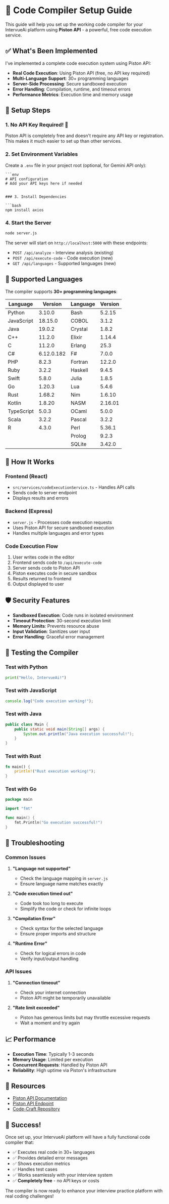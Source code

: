 # 🚀 Code Compiler Setup Guide

This guide will help you set up the working code compiler for your IntervueAi platform using **Piston API** - a powerful, free code execution service.

## ✅ What's Been Implemented

I've implemented a complete code execution system using Piston API:

- **Real Code Execution**: Using Piston API (free, no API key required)
- **Multi-Language Support**: 30+ programming languages
- **Server-Side Processing**: Secure sandboxed execution
- **Error Handling**: Compilation, runtime, and timeout errors
- **Performance Metrics**: Execution time and memory usage

## 🔧 Setup Steps

### 1. No API Key Required! 🎉

Piston API is completely free and doesn't require any API key or registration. This makes it much easier to set up than other services.

### 2. Set Environment Variables

Create a `.env` file in your project root (optional, for Gemini API only):

```
```env
# API configuration
# Add your API keys here if needed
```
```

### 3. Install Dependencies

```bash
npm install axios
```

### 4. Start the Server

```bash
node server.js
```

The server will start on `http://localhost:5000` with these endpoints:
- `POST /api/analyze` - Interview analysis (existing)
- `POST /api/execute-code` - Code execution (new)
- `GET /api/languages` - Supported languages (new)

## 🎯 Supported Languages

The compiler supports **30+ programming languages**:

| Language | Version | Language | Version |
|----------|---------|----------|---------|
| Python | 3.10.0 | Bash | 5.2.15 |
| JavaScript | 18.15.0 | COBOL | 3.1.2 |
| Java | 19.0.2 | Crystal | 1.8.2 |
| C++ | 11.2.0 | Elixir | 1.14.4 |
| C | 11.2.0 | Erlang | 25.3 |
| C# | 6.12.0.182 | F# | 7.0.0 |
| PHP | 8.2.3 | Fortran | 12.2.0 |
| Ruby | 3.2.2 | Haskell | 9.4.5 |
| Swift | 5.8.0 | Julia | 1.8.5 |
| Go | 1.20.3 | Lua | 5.4.6 |
| Rust | 1.68.2 | Nim | 1.6.10 |
| Kotlin | 1.8.20 | NASM | 2.16.01 |
| TypeScript | 5.0.3 | OCaml | 5.0.0 |
| Scala | 3.2.2 | Pascal | 3.2.2 |
| R | 4.3.0 | Perl | 5.36.1 |
| | | Prolog | 9.2.3 |
| | | SQLite | 3.42.0 |

## 🔄 How It Works

### Frontend (React)
- `src/services/codeExecutionService.ts` - Handles API calls
- Sends code to server endpoint
- Displays results and errors

### Backend (Express)
- `server.js` - Processes code execution requests
- Uses Piston API for secure sandboxed execution
- Handles multiple languages and error types

### Code Execution Flow
1. User writes code in the editor
2. Frontend sends code to `/api/execute-code`
3. Server sends code to Piston API
4. Piston executes code in secure sandbox
5. Results returned to frontend
6. Output displayed to user

## 🛡️ Security Features

- **Sandboxed Execution**: Code runs in isolated environment
- **Timeout Protection**: 30-second execution limit
- **Memory Limits**: Prevents resource abuse
- **Input Validation**: Sanitizes user input
- **Error Handling**: Graceful error management

## 🧪 Testing the Compiler

### Test with Python
```python
print("Hello, IntervueAi!")
```

### Test with JavaScript
```javascript
console.log("Code execution working!");
```

### Test with Java
```java
public class Main {
    public static void main(String[] args) {
        System.out.println("Java execution successful!");
    }
}
```

### Test with Rust
```rust
fn main() {
    println!("Rust execution working!");
}
```

### Test with Go
```go
package main

import "fmt"

func main() {
    fmt.Println("Go execution successful!")
}
```

## 🚨 Troubleshooting

### Common Issues

1. **"Language not supported"**
   - Check the language mapping in `server.js`
   - Ensure language name matches exactly

2. **"Code execution timed out"**
   - Code took too long to execute
   - Simplify the code or check for infinite loops

3. **"Compilation Error"**
   - Check syntax for the selected language
   - Ensure proper imports and structure

4. **"Runtime Error"**
   - Check for logical errors in code
   - Verify input/output handling

### API Issues

1. **"Connection timeout"**
   - Check your internet connection
   - Piston API might be temporarily unavailable

2. **"Rate limit exceeded"**
   - Piston has generous limits but may throttle excessive requests
   - Wait a moment and try again

## 📈 Performance

- **Execution Time**: Typically 1-3 seconds
- **Memory Usage**: Limited per execution
- **Concurrent Requests**: Handled by Piston API
- **Reliability**: High uptime via Piston's infrastructure

## 🔗 Resources

- [Piston API Documentation](https://github.com/engineer-man/piston)
- [Piston API Endpoint](https://emkc.org/api/v2/piston/execute)
- [Code-Craft Repository](https://github.com/burakorkmez/code-craft)

## 🎉 Success!

Once set up, your IntervueAi platform will have a fully functional code compiler that:

- ✅ Executes real code in 30+ languages
- ✅ Provides detailed error messages
- ✅ Shows execution metrics
- ✅ Handles test cases
- ✅ Works seamlessly with your interview system
- ✅ **Completely free** - no API keys or costs

The compiler is now ready to enhance your interview practice platform with real coding challenges!